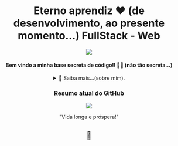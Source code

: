 
<h1 align='center'>
  Eterno aprendiz ❤️ (de desenvolvimento, ao presente momento...) FullStack - Web
</h1>

<section align="center">
  <img align="center" src="https://media.giphy.com/media/13HgwGsXF0aiGY/giphy.gif">
  <h4>
    Bem vindo a minha base secreta de código!! 👨‍💻 (não tão secreta...)
  </h4>
</section>

<details align="center">
  <summary>📃 Saiba mais...(sobre mim).</summary>

<section align="center">
  <h2>
    Quem sou eu?
  </h2>
  <p>
    Sou um nerd que se encontrou na área da tecnologia e desenvolvimento, desde então amo o que faço, me dedico a aprender, e nas horas de lazer gosto de estar com a família e jogar uma boa aventura de RPG de mesa. Comunicativo, proativo, disposto a aprender, ajudar e ensinar o que sabe.
  </p>

  <p align='center'>  
    <a href="https://www.linkedin.com/in/hgpbrito/">
      <img src="https://img.shields.io/badge/linkedin-%230077B5.svg?&style=for-the-badge&logo=linkedin&logoColor=white" />
    </a>&nbsp;&nbsp;
    <a href="https://hgpbrito.github.io/curriculo/">
      <img src="https://img.shields.io/badge/-Site_de_Visitas_(em_construção...)-grey?style=for-the-badge&link=https://hgpbrito.github.io/curriculo/" />        
    </a>  
  </p>
</section>


<section align="center">
  <h3>
    Skills e Ferramentas...
  </h3>

  <img src="https://img.shields.io/badge/Git-F05032?style=for-the-badge&logo=git&logoColor=white"/> 

  <img src="https://img.shields.io/badge/GitHub-100000?style=for-the-badge&logo=github&logoColor=white"/>  

  <img src="https://img.shields.io/badge/Markdown-000000?style=for-the-badge&logo=markdown&logoColor=white"/>  

  <img src="https://img.shields.io/badge/HTML5-E34F26?style=for-the-badge&logo=html5&logoColor=white"/>  

  <img src="https://img.shields.io/badge/CSS3-1572B6?style=for-the-badge&logo=css3&logoColor=white"/>  

  <img src="https://img.shields.io/badge/Bootstrap-563D7C?style=for-the-badge&logo=bootstrap&logoColor=white"/>  

  <img src="https://img.shields.io/badge/JavaScript-323330?style=for-the-badge&logo=javascript&logoColor=F7DF1E"/>  

  <img src="https://img.shields.io/badge/TypeScript-007ACC?style=for-the-badge&logo=typescript&logoColor=white"/>  

  <img src="https://img.shields.io/badge/Node.js-339933?style=for-the-badge&logo=nodedotjs&logoColor=white"/>  

  <img src="https://img.shields.io/badge/Java-ED8B00?style=for-the-badge&logo=java&logoColor=white"/>  

  <img src="https://img.shields.io/badge/MySQL-00000F?style=for-the-badge&logo=mysql&logoColor=white"/>  

  <img src="https://img.shields.io/badge/Postman-FF6C37?style=for-the-badge&logo=Postman&logoColor=white"/>  

  <img src="https://img.shields.io/badge/Insomnia-5849be?style=for-the-badge&logo=Insomnia&logoColor=white"/>  

  <img src="https://img.shields.io/badge/Visual_Studio_Code-0078D4?style=for-the-badge&logo=visual%20studio%20code&logoColor=whi"/>    
</section>

</details>
<section align="center">
  <h3>
    Resumo atual do GitHub
  </h3>

  <a href="https://github.com/HgPBrito/github-readme-stats">
      <img src="https://github-readme-stats.vercel.app/api/top-langs/?username=HgPBrito&layout=compact" />        
  </a>

  <p>"Vida longa e próspera!" </p>
  <h2>🖖</h2>
</section>



